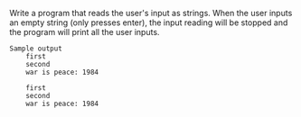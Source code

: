 Write a program that reads the user's input as strings. When the user inputs an empty string (only presses enter), the input reading will be stopped and the program will print all the user inputs.

    Sample output
        first
        second
        war is peace: 1984

        first
        second
        war is peace: 1984